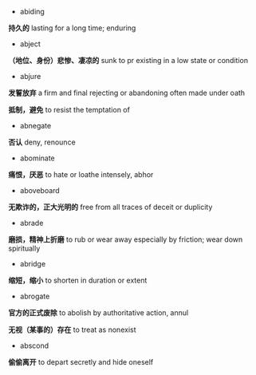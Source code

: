- abiding

**持久的** lasting for a long time; enduring

- abject

**（地位、身份）悲惨、凄凉的** sunk to pr existing in a low state or condition

- abjure

**发誓放弃** a firm and final rejecting or abandoning often made under oath

**抵制，避免** to resist the temptation of

- abnegate

**否认** deny, renounce

- abominate

**痛恨，厌恶** to hate or loathe intensely, abhor

- aboveboard

**无欺诈的，正大光明的** free from all traces of deceit or duplicity

- abrade

**磨损，精神上折磨** to rub or wear away especially by friction; wear down spiritually

- abridge

**缩短，缩小** to shorten in duration or extent

- abrogate

**官方的正式废除** to abolish by authoritative action, annul

**无视（某事的）存在** to treat as nonexist

- abscond

**偷偷离开** to depart secretly and hide oneself

